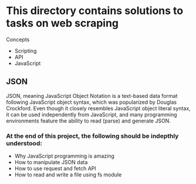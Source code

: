 # This directory contains solutions to tasks on web scraping
Concepts
* Scripting 
* API 
* JavaScript
## JSON
JSON, meaning JavaScript Object Notation is a text-based data format following JavaScript object syntax, which was popularized by Douglas Crockford. Even though it closely resembles JavaScript object literal syntax, it can be used independently from JavaScript, and many programming environments feature the ability to read (parse) and generate JSON.

### At the end of this project, the following should be indepthly understood:
* Why JavaScript programming is amazing
* How to manipulate JSON data
* How to use request and fetch API
* How to read and write a file using fs module
